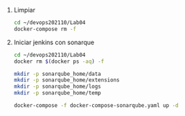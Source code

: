 
1. Limpiar
    ```bash
    cd ~/devops202110/Lab04
    docker-compose rm -f
    ```
        
1. Iniciar jenkins con sonarque
    ```bash
    cd ~/devops202110/Lab04
    docker rm $(docker ps -aq) -f

    mkdir -p sonarqube_home/data
    mkdir -p sonarqube_home/extensions
    mkdir -p sonarqube_home/logs
    mkdir -p sonarqube_home/temp

    docker-compose -f docker-compose-sonarqube.yaml up -d
    ```